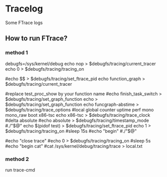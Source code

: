 # Tracelog
Some FTrace logs

## How to run FTrace?
### method 1
debugfs=/sys/kernel/debug
echo nop > $debugfs/tracing/current_tracer
echo 0 > $debugfs/tracing/tracing_on

#echo $$ > $debugfs/tracing/set_ftrace_pid
echo function_graph > $debugfs/tracing/current_tracer

#replace test_proc_show by your function name
#echo finish_task_switch > $debugfs/tracing/set_graph_function
echo > $debugfs/tracing/set_graph_function 
echo funcgraph-abstime > $debugfs/tracing/trace_options
#local global counter uptime perf mono mono_raw boot x86-tsc
echo x86-tsc > $debugfs/tracing/trace_clock
#delta absolute
#echo absolute > $debugfs/tracing/timestamp_mode
#./"$@"
echo $(pidof test) > $debugfs/tracing/set_ftrace_pid
echo 1 > $debugfs/tracing/tracing_on
#sleep 15s
#echo "begin"
#./"$@"

#echo "close trace"
#echo 0 > $debugfs/tracing/tracing_on
#sleep 5s
#echo "begin cat"
#cat /sys/kernel/debug/tracing/trace > local.txt

### method 2
run trace-cmd
